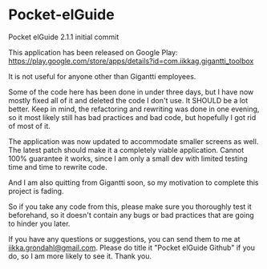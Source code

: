 # Pocket-elGuide
Pocket elGuide 2.1.1 initial commit

This application has been released on Google Play: https://play.google.com/store/apps/details?id=com.iikkag.gigantti_toolbox

It is not useful for anyone other than Gigantti employees. 

Some of the code here has been done in under three days, but I have now mostly fixed all of it and deleted the code I don't use. It SHOULD be a lot better. Keep in mind, the refactoring and rewriting was done in one evening, so it most likely still has bad practices and bad code, but hopefully I got rid of most of it.

The application was now updated to accommodate smaller screens as well. The latest patch should make it a completely viable application. Cannot 100% guarantee it works, since I am only a small dev with limited testing time and time to rewrite code.

And I am also quitting from Gigantti soon, so my motivation to complete this project is fading.

So if you take any code from this, please make sure you thoroughly test it beforehand, so it doesn't contain any bugs or bad practices that are going to hinder you later.

If you have any questions or suggestions, you can send them to me at iikka.grondahl@gmail.com. Please do title it "Pocket elGuide Github" if you do, so I am more likely to see it. Thank you.
